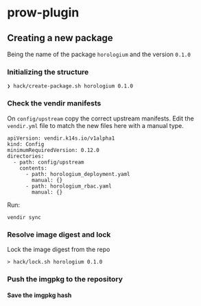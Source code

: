 # prow-plugin


## Creating a new package

Being the name of the package `horologium` and the version `0.1.0`

### Initializing the structure

```
❯ hack/create-package.sh horologium 0.1.0

```

### Check the vendir manifests

On `config/upstream` copy the correct upstream manifests. Edit the `vendir.yml` file to match the new files here with a manual type.

```
apiVersion: vendir.k14s.io/v1alpha1
kind: Config
minimumRequiredVersion: 0.12.0
directories:
  - path: config/upstream
    contents:
      - path: horologium_deployment.yaml
        manual: {}
      - path: horologium_rbac.yaml
        manual: {}
```

Run:

```
vendir sync
```

### Resolve image digest and lock

Lock the image digest from the repo

```
> hack/lock.sh horologium 0.1.0
```

### Push the imgpkg to the repository

#### Save the imgpkg hash

